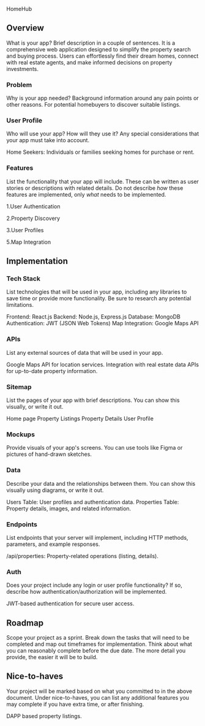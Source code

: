 HomeHub

## Overview

What is your app? Brief description in a couple of sentences.
It is a comprehensive web application designed to simplify the property search and buying process. Users can effortlessly find their dream homes, connect with real estate agents, and make informed decisions on property investments.

### Problem

Why is your app needed? Background information around any pain points or other reasons.
For potential homebuyers to discover suitable listings.

### User Profile

Who will use your app? How will they use it? Any special considerations that your app must take into account.

Home Seekers: Individuals or families seeking homes for purchase or rent.

### Features

List the functionality that your app will include. These can be written as user stories or descriptions with related details. Do not describe _how_ these features are implemented, only _what_ needs to be implemented.

1.User Authentication

2.Property Discovery

3.User Profiles

5.Map Integration

## Implementation

### Tech Stack

List technologies that will be used in your app, including any libraries to save time or provide more functionality. Be sure to research any potential limitations.

Frontend: React.js
Backend: Node.js, Express.js
Database: MongoDB
Authentication: JWT (JSON Web Tokens)
Map Integration: Google Maps API

### APIs

List any external sources of data that will be used in your app.

Google Maps API for location services.
Integration with real estate data APIs for up-to-date property information.

### Sitemap

List the pages of your app with brief descriptions. You can show this visually, or write it out.

Home page
Property Listings
Property Details
User Profile

### Mockups

Provide visuals of your app's screens. You can use tools like Figma or pictures of hand-drawn sketches.

### Data

Describe your data and the relationships between them. You can show this visually using diagrams, or write it out.

Users Table: User profiles and authentication data.
Properties Table: Property details, images, and related information.

### Endpoints

List endpoints that your server will implement, including HTTP methods, parameters, and example responses.

/api/properties: Property-related operations (listing, details).

### Auth

Does your project include any login or user profile functionality? If so, describe how authentication/authorization will be implemented.

JWT-based authentication for secure user access.

## Roadmap

Scope your project as a sprint. Break down the tasks that will need to be completed and map out timeframes for implementation. Think about what you can reasonably complete before the due date. The more detail you provide, the easier it will be to build.

## Nice-to-haves

Your project will be marked based on what you committed to in the above document. Under nice-to-haves, you can list any additional features you may complete if you have extra time, or after finishing.

DAPP based property listings.
